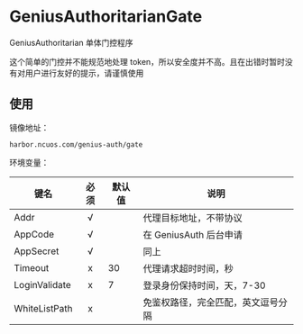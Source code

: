 # GeniusAuthoritarianGate

GeniusAuthoritarian 单体门控程序

这个简单的门控并不能规范地处理 token，所以安全度并不高。且在出错时暂时没有对用户进行友好的提示，请谨慎使用

## 使用

镜像地址：

`harbor.ncuos.com/genius-auth/gate`

环境变量：

| 键名            | 必须 | 默认值 | 说明                |
|---------------|:--:|-----|-------------------|
| Addr          | √  |     | 代理目标地址，不带协议       |
| AppCode       | √  |     | 在 GeniusAuth 后台申请 |
| AppSecret     | √  |     | 同上                |
| Timeout       | x  | 30  | 代理请求超时时间，秒        |
| LoginValidate | x  | 7   | 登录身份保持时间，天，7-30    |
| WhiteListPath | x  |     | 免鉴权路径，完全匹配，英文逗号分隔 |
